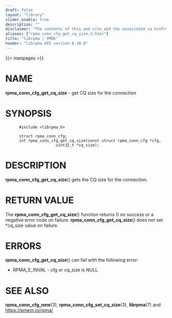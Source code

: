 ```yaml
---
draft: false
layout: "library"
slider_enable: true
description: ""
disclaimer: "The contents of this web site and the associated <a href=\"https://github.com/pmem\">GitHub repositories</a> are BSD-licensed open source."
aliases: ["rpma_conn_cfg_get_cq_size.3.html"]
title: "librpma | PMDK"
header: "librpma API version 0.10.0"
---
```

{{< manpages >}}

[comment]: <> (SPDX-License-Identifier: BSD-3-Clause)
[comment]: <> (Copyright 2020, Intel Corporation)

NAME
====

**rpma\_conn\_cfg\_get\_cq\_size** - get CQ size for the connection

SYNOPSIS
========

          #include <librpma.h>

          struct rpma_conn_cfg;
          int rpma_conn_cfg_get_cq_size(const struct rpma_conn_cfg *cfg,
                          uint32_t *cq_size);

DESCRIPTION
===========

**rpma\_conn\_cfg\_get\_cq\_size**() gets the CQ size for the
connection.

RETURN VALUE
============

The **rpma\_conn\_cfg\_get\_cq\_size**() function returns 0 on success
or a negative error code on failure.
**rpma\_conn\_cfg\_get\_cq\_size**() does not set \*cq\_size value on
failure.

ERRORS
======

**rpma\_conn\_cfg\_get\_cq\_size**() can fail with the following error:

-   RPMA\_E\_INVAL - cfg or cq\_size is NULL

SEE ALSO
========

**rpma\_conn\_cfg\_new**(3), **rpma\_conn\_cfg\_set\_cq\_size**(3),
**librpma**(7) and https://pmem.io/rpma/
